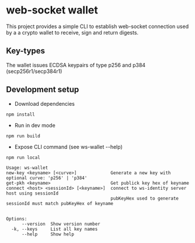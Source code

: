 # web-socket wallet

This project provides a simple CLI to establish web-socket connection used by a a crypto wallet to receive, sign and return digests. 

## Key-types

The wallet issues ECDSA keypairs of type p256 and p384 (secp256r1/secp384r1)

## Development setup
* Download dependencies
```
npm install
```

* Run in dev mode
```
npm run build
```

* Expose CLI command (see ws-wallet --help)
```
npm run local
```
```
Usage: ws-wallet
new-key <keyname> [<curve>]	            Generate a new key with optional curve: 'p256' | 'p384'
get-pkh <keyname>          	            Get publick key hex of keyname
connect <host> <sessionId> [<keyname>] 	connect to ws-identity server host using sessionId 
                                        pubKeyHex used to generate sessionId must match pubKeyHex of keyname


Options:
      --version  Show version number                              
  -k, --keys     List all key names                               
      --help     Show help                                        
